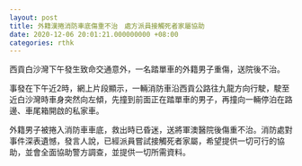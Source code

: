 ```yaml
---
layout: post
title: 外籍漢捲消防車底傷重不治　處方派員接觸死者家屬協助
date: 2020-12-06 20:01:21.000000000 +08:00
categories: rthk
---
```


西貢白沙灣下午發生致命交通意外，一名踏單車的外籍男子重傷，送院後不治。

事發在下午近2時，網上片段顯示，一輛消防車沿西貢公路往九龍方向行駛，駛至近白沙灣時車身突然向左傾，先撞到前面正在踏單車的男子，再撞向一輛停泊在路邊、車尾箱開啟的私家車。

外籍男子被捲入消防車車底，救出時已昏迷，送將軍澳醫院後傷重不治。消防處對事件深表遺憾，發言人說，已經派員嘗試接觸死者家屬，希望提供一切可行的協助，並會全面協助警方調查，並提供一切所需資料。
